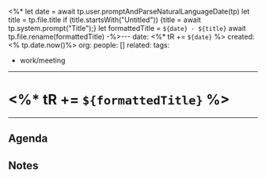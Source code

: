 <%*
let date = await tp.user.promptAndParseNaturalLanguageDate(tp)
let title = tp.file.title
if (title.startsWith("Untitled")) {title = await tp.system.prompt("Title");}
let formattedTitle = `${date} - ${title}`
await tp.file.rename(formattedTitle)
-%>---
date: <%* tR += `${date}` %>
created: <% tp.date.now()%>
org:
people: []
related: 
tags:
- work/meeting
---
# <%* tR += `${formattedTitle}` %>
---

## Agenda

## Notes